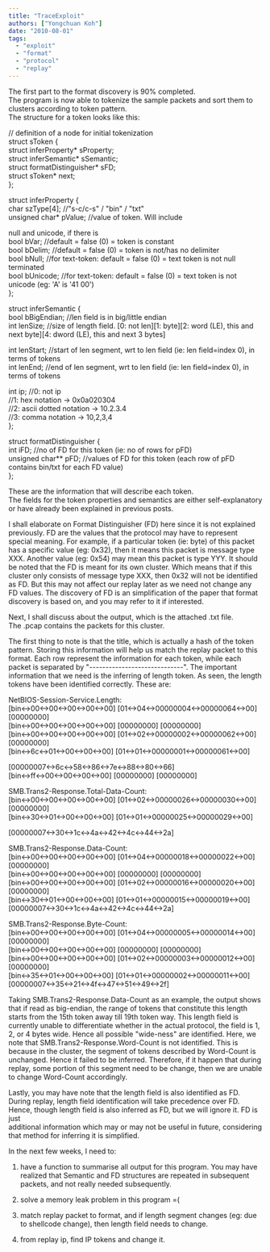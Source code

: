 ```yaml
---
title: "TraceExploit"
authors: ["Yongchuan Koh"]
date: "2010-08-01"
tags: 
  - "exploit"
  - "format"
  - "protocol"
  - "replay"
---
```


The first part to the format discovery is 90% completed.  
The program is now able to tokenize the sample packets and sort them to clusters according to token pattern.  
The structure for a token looks like this:  
  
// definition of a node for initial tokenization  
struct sToken {  
struct inferProperty\* sProperty;  
struct inferSemantic\* sSemantic;  
struct formatDistinguisher\* sFD;  
struct sToken\* next;  
};  
  
struct inferProperty {  
char szType\[4\]; //"s-c/c-s" / "bin" / "txt"  
unsigned char\* pValue; //value of token. Will include  
  
null and unicode, if there is  
bool bVar; //default = false (0) = token is constant  
bool bDelim; //default = false (0) = token is not/has no delimiter  
bool bNull; //for text-token: default = false (0) = text token is not null terminated  
bool bUnicode; //for text-token: default = false (0) = text token is not unicode (eg: 'A' is '41 00')  
};  
  
struct inferSemantic {  
bool bBigEndian; //len field is in big/little endian  
int lenSize; //size of length field. \[0: not len\]\[1: byte\]\[2: word (LE), this and next byte\]\[4: dword (LE), this and next 3 bytes\]  
  
int lenStart; //start of len segment, wrt to len field (ie: len field=index 0), in terms of tokens  
int lenEnd; //end of len segment, wrt to len field (ie: len field=index 0), in terms of tokens  
  
int ip; //0: not ip  
//1: hex notation -> 0x0a020304  
//2: ascii dotted notation -> 10.2.3.4  
//3: comma notation -> 10,2,3,4  
};  
  
struct formatDistinguisher {  
int iFD; //no of FD for this token (ie: no of rows for pFD)  
unsigned char\*\* pFD; //values of FD for this token (each row of pFD contains bin/txt for each FD value)  
};  
  
These are the information that will describe each token.  
The fields for the token properties and semantics are either self-explanatory or have already been explained in previous posts.  
  
I shall elaborate on Format Distinguisher (FD) here since it is not explained previously. FD are the values that the protocol may have to represent special meaning. For example, if a particular token (ie: byte) of this packet has a specific value (eg: 0x32), then it means this packet is message type XXX. Another value (eg: 0x54) may mean this packet is type YYY. It should be noted that the FD is meant for its own cluster. Which means that if this cluster only consists of message type XXX, then 0x32 will not be identified as FD. But this may not affect our replay later as we need not change any FD values. The discovery of FD is an simplification of the paper that format discovery is based on, and you may refer to it if interested.  
  
Next, I shall discuss about the output, which is the attached .txt file.  
The .pcap contains the packets for this cluster.  
  
The first thing to note is that the title, which is actually a hash of the token pattern. Storing this information will help us match the replay packet to this format. Each row represent the information for each token, while each packet is separated by "-----------------------------". The important information that we need is the inferring of length token. As seen, the length tokens have been identified correctly. These are:  
  
NetBIOS-Session-Service.Length:  
\[bin<->00<->00<->00<->00<->00\] \[01<->04<->00000004<->00000064<->00\] \[00000000\]  
\[bin<->00<->00<->00<->00<->00\] \[00000000\] \[00000000\]  
\[bin<->00<->00<->00<->00<->00\] \[01<->02<->00000002<->00000062<->00\] \[00000000\]  
\[bin<->6c<->01<->00<->00<->00\] \[01<->01<->00000001<->00000061<->00\]  
  
\[00000007<->6c<->58<->86<->7e<->88<->80<->66\]  
\[bin<->ff<->00<->00<->00<->00\] \[00000000\] \[00000000\]  
  
SMB.Trans2-Response.Total-Data-Count:  
\[bin<->00<->00<->00<->00<->00\] \[01<->02<->00000026<->00000030<->00\] \[00000000\]  
\[bin<->30<->01<->00<->00<->00\] \[01<->01<->00000025<->00000029<->00\]  
  
\[00000007<->30<->1c<->4a<->42<->4c<->44<->2a\]  
  
  
SMB.Trans2-Response.Data-Count:  
\[bin<->00<->00<->00<->00<->00\] \[01<->04<->00000018<->00000022<->00\] \[00000000\]  
\[bin<->00<->00<->00<->00<->00\] \[00000000\] \[00000000\]  
\[bin<->00<->00<->00<->00<->00\] \[01<->02<->00000016<->00000020<->00\] \[00000000\]  
\[bin<->30<->01<->00<->00<->00\] \[01<->01<->00000015<->00000019<->00\] \[00000007<->30<->1c<->4a<->42<->4c<->44<->2a\]  
  
  
SMB.Trans2-Response.Byte-Count:  
\[bin<->00<->00<->00<->00<->00\] \[01<->04<->00000005<->00000014<->00\] \[00000000\]  
\[bin<->00<->00<->00<->00<->00\] \[00000000\] \[00000000\]  
\[bin<->00<->00<->00<->00<->00\] \[01<->02<->00000003<->00000012<->00\] \[00000000\]  
\[bin<->35<->01<->00<->00<->00\] \[01<->01<->00000002<->00000011<->00\] \[00000007<->35<->21<->4f<->47<->51<->49<->2f\]  
  
Taking SMB.Trans2-Response.Data-Count as an example, the output shows that if read as big-endian, the range of tokens that constitute this length starts from the 15th token away till 19th token way. This length field is currently unable to differentiate whether in the actual protocol, the field is 1, 2, or 4 bytes wide. Hence all possible "wide-ness" are identified. Here, we note that SMB.Trans2-Response.Word-Count is not identified. This is because in the cluster, the segment of tokens described by Word-Count is unchanged. Hence it failed to be inferred. Therefore, if it happen that during replay, some portion of this segment need to be change, then we are unable to change Word-Count accordingly.  
  
Lastly, you may have note that the length field is also identified as FD. During replay, length field identification will take precedence over FD. Hence, though length field is also inferred as FD, but we will ignore it. FD is just  
additional information which may or may not be useful in future, considering that method for inferring it is simplified.  
  
In the next few weeks, I need to:  
1) have a function to summarise all output for this program. You may have realized that Semantic and FD structures are repeated in subsequent packets, and not really needed subsequently.  
  
2) solve a memory leak problem in this program =(  
  
3) match replay packet to format, and if length segment changes (eg: due to shellcode change), then length field needs to change.  
  
4) from replay ip, find IP tokens and change it.
